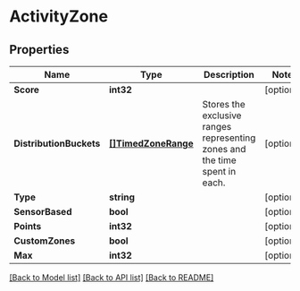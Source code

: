 # ActivityZone

## Properties

Name | Type | Description | Notes
------------ | ------------- | ------------- | -------------
**Score** | **int32** |  | [optional] 
**DistributionBuckets** | [**[]TimedZoneRange**](TimedZoneRange.md) | Stores the exclusive ranges representing zones and the time spent in each. | [optional] 
**Type** | **string** |  | [optional] 
**SensorBased** | **bool** |  | [optional] 
**Points** | **int32** |  | [optional] 
**CustomZones** | **bool** |  | [optional] 
**Max** | **int32** |  | [optional] 

[[Back to Model list]](../README.md#documentation-for-models) [[Back to API list]](../README.md#documentation-for-api-endpoints) [[Back to README]](../README.md)


